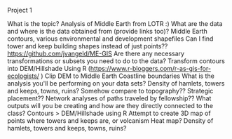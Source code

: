 Project 1


What is the topic?
Analysis of Middle Earth from LOTR :)
What are the data and where is the data obtained from (provide links too)?
Middle Earth contours, various environmental and development shapefiles
Can I find tower and keep building shapes instead of just points??
    https://github.com/jvangeld/ME-GIS 
Are there any necessary transformations or subsets you need to do to the data?
    Transform contours into DEM/Hillshade
    Using R (https://www.r-bloggers.com/r-as-gis-for-ecologists/ )
    Clip DEM to Middle Earth Coastline boundaries
What is the analysis you'll be performing on your data sets?
	  Density of hamlets, towers and keeps, towns, ruins?
	  Somehow compare to topography?? Strategic placement??
	  Network analyses of paths traveled by fellowship??
What outputs will you be creating and how are they directly connected to the class?
	Contours > DEM/Hillshade using R
	Attempt to create 3D map of points where towers and keeps are, or volcanism
  	Heat map? Density of hamlets, towers and keeps, towns, ruins?

